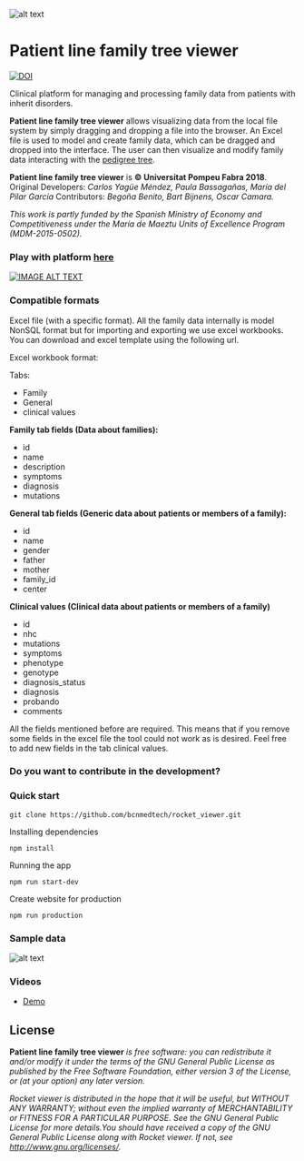 ![alt text](https://github.com/bcnmedtech/rocket_viewer/blob/master/assets/logo.png "Logo Title Text 1")

# Patient line family tree viewer
[![DOI](https://zenodo.org/badge/118635567.svg)](https://zenodo.org/badge/latestdoi/118635567)

Clinical platform for managing and processing family data from patients with inherit disorders.


**Patient line family tree viewer** allows visualizing data from the local file system by simply dragging and dropping a file into the browser. An Excel file is used to model and create family data, which can be dragged and dropped into the interface. The user can then visualize and modify family data interacting with the [pedigree tree](https://en.wikipedia.org/wiki/Pedigree_chart).


**Patient line family tree viewer** is **© Universitat Pompeu Fabra 2018**. 
Original Developers: *Carlos Yagüe Méndez, Paula Bassagañas, María del Pilar García* 
Contributors: *Begoña Benito, Bart Bijnens, Oscar Camara.*

*This work is partly funded by the Spanish Ministry of Economy and Competitiveness under the María de Maeztu Units of Excellence Program (MDM-2015-0502).*

### Play with platform [here](http://rkt-viewer.surge.sh/)

[![IMAGE ALT TEXT](http://img.youtube.com/vi/EGo5Roh2fcA/0.jpg)](http://www.youtube.com/watch?v=EGo5Roh2fcA "Video Title")

### Compatible formats

Excel file (with a specific format). All the family data internally is model NonSQL format but for importing and exporting we use excel workbooks. You can download and excel template using the following url.

Excel workbook format:

Tabs:

* Family
* General
* clinical values

**Family tab fields (Data about families):**

* id
* name
* description
* symptoms
* diagnosis
* mutations

**General tab fields (Generic data about patients or members of a family):**

* id
* name
* gender
* father
* mother
* family_id
* center

**Clinical values (Clinical data about patients or members of a family)**

* id
* nhc
* mutations
* symptoms
* phenotype 
* genotype
* diagnosis_status
* diagnosis
* probando
* comments

All the fields mentioned before are required. This means that if you remove some fields in the excel file the tool could not work as is desired. Feel free to add new fields in the tab clinical values.

### Do you want to contribute in the development? 
### Quick start

```
git clone https://github.com/bcnmedtech/rocket_viewer.git
```

Installing dependencies

```
npm install
```

Running the app

```
npm run start-dev
```

Create website for production

```
npm run production
```

### Sample data

![alt text](https://github.com/bcnmedtech/rocket_viewer/blob/master/assets/folder_black.png "Logo Title Text 1")

### Videos

* [Demo](https://www.youtube.com/watch?v=EGo5Roh2fcA&feature=youtu.be)

## License
**Patient line family tree viewer** *is free software: you can redistribute it and/or modify
it under the terms of the GNU General Public License as published by
the Free Software Foundation, either version 3 of the License, or
(at your option) any later version.*

*Rocket viewer is distributed in the hope that it will be useful,
but WITHOUT ANY WARRANTY; without even the implied warranty of
MERCHANTABILITY or FITNESS FOR A PARTICULAR PURPOSE.  See the
GNU General Public License for more details.You should have received a copy of the GNU General Public License along with Rocket viewer.  If not, see <http://www.gnu.org/licenses/>.*